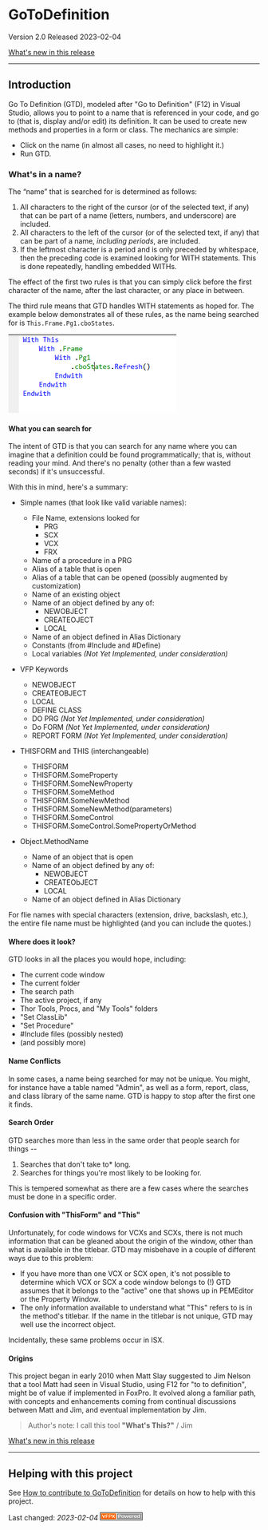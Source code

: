 # GoToDefinition

Version 2.0 Released 2023-02-04

[What's new in this release](Change%20Log.md)

*** 


## Introduction
Go To Definition (GTD), modeled after "Go to Definition" (F12) in Visual Studio, allows you to point to a name that is referenced in your code, and go to (that is, display and/or edit) its definition. It can be used to create new methods and properties in a form or class.
The mechanics are simple:
* Click on the name (in almost all cases, no need to highlight it.)
* Run GTD. 

### What's in a name?
The “name” that is searched for is determined as follows:
1. All characters to the right of the cursor (or of the selected text, if any) that can be part of a name (letters, numbers, and underscore) are included. 
2. All characters to the left of the cursor (or of the selected text, if any) that can be part of a name, _including periods_, are included. 
3. If the leftmost character is a period and is only preceded by whitespace, then the preceding code is examined looking for WITH statements.  This is done repeatedly, handling embedded WITHs. 

The effect of the first two rules is that you can simply click before the first character of the name, after the last character, or any place in between. 

The third rule means that GTD handles WITH statements as hoped for.  The example below demonstrates all of these rules, as the name being searched for is `This.Frame.Pg1.cboStates`.

![](documents/Images/Embedded%20Withs.png)

#### What you can search for

The intent of GTD is that you can search for any name where you can imagine that a definition could be found programmatically; that is, without reading your mind.  And there's no penalty (other than a few wasted seconds) if it's unsuccessful.

With this in mind, here's a summary:
* Simple names (that look like valid variable names):
	* File Name, extensions looked for
		* PRG
		* SCX
		* VCX
		* FRX
	* Name of a procedure in a PRG
	* Alias of a table that is open
	* Alias of a table that can be opened (possibly augmented by customization)
	* Name of an existing object
	* Name of an object defined by any of:
		* NEWOBJECT
		* CREATEOJECT
		* LOCAL
	* Name of an object defined in Alias Dictionary
	* Constants (from #Include and #Define)
	* Local variables _(Not Yet Implemented, under consideration)_
 
* VFP Keywords
	* NEWOBJECT
	* CREATEOBJECT
	* LOCAL
	* DEFINE CLASS
	* DO PRG  _(Not Yet Implemented, under consideration)_
	* Do FORM  _(Not Yet Implemented, under consideration)_
	* REPORT FORM  _(Not Yet Implemented, under consideration)_
 
* THISFORM and THIS (interchangeable)
	* THISFORM
	* THISFORM.SomeProperty
	* THISFORM.SomeNewProperty
	* THISFORM.SomeMethod
	* THISFORM.SomeNewMethod
	* THISFORM.SomeNewMethod(parameters)
	* THISFORM.SomeControl
	* THISFORM.SomeControl.SomePropertyOrMethod
 
* Object.MethodName  
    * Name of an object that is open
	* Name of an object defined by any of:
	    * NEWOBJECT
		* CREATEObJECT
		* LOCAL
	* Name of an object defined in Alias Dictionary
 
For flie names with special characters (extension, drive, backslash, etc.), the entire file name must be highlighted (and you can include the quotes.)


#### Where does it look?

GTD looks in all the places you would hope, including:
*   The current code window
*   The current folder
*   The search path
*   The active project, if any
*   Thor Tools, Procs, and "My Tools" folders
*   "Set ClassLib"
*   "Set Procedure"
*   #Include files (possibly nested)
*   (and possibly more)

#### Name Conflicts

In some cases, a name being searched for may not be unique.  You might, for instance have a table named "Admin", as well as a form, report, class, and class library of the same name.  GTD is happy to stop after the first one it finds.

#### Search Order

GTD searches more than less in the same order that people search for things --
1. Searches that don't take to* long.
2. Searches for things you're most likely to be looking for. 

This is tempered somewhat as there are a few cases where the searches must be done in a specific order.

#### Confusion with "ThisForm" and "This"

Unfortunately, for code windows for VCXs and SCXs, there is not much information that can be gleaned about the origin of the window, other than what is available in the titlebar. GTD may misbehave in a couple of different ways due to this problem:
*   If you have more than one VCX or SCX open, it's not possible to determine which VCX or SCX a code window belongs to (!)  GTD assumes that it belongs to the "active" one that shows up in PEMEditor or the Property Window.
*   The only information available to understand what "This" refers to is in the method's titlebar. If the name in the titlebar is not unique, GTD may well use the incorrect object.

Incidentally, these same problems occur in ISX.

#### Origins
This project began in early 2010 when Matt Slay suggested to Jim Nelson that a tool Matt had seen in Visual Studio, using F12 for "to to definition", might be of value if implemented in FoxPro.  It evolved along a familiar path, with concepts and enhancements coming from continual discussions between Matt and Jim, and eventual implementation by Jim.

> Author's note: I call this tool **"What's This?"** / Jim

[What's new in this release](Change%20Log.md)

----
## Helping with this project
See [How to contribute to GoToDefinition](.github/CONTRIBUTING.md) for details on how to help with this project.

Last changed: _2023-02-04_ ![Picture](./documents/images/vfpxpoweredby_alternative.gif)
